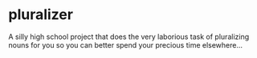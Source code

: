 # pluralizer

A silly high school project that does the very laborious task of pluralizing nouns for you so you can better spend your precious time elsewhere...
